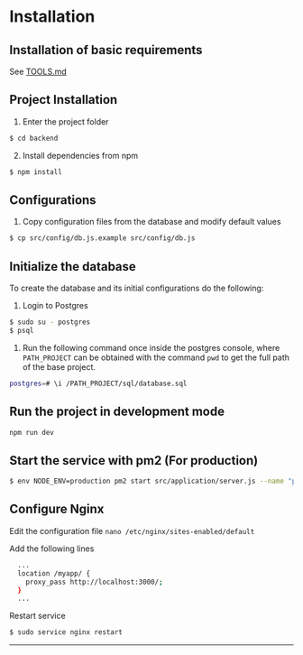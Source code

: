 # Installation

## Installation of basic requirements

See [TOOLS.md](TOOLS.md)

## Project Installation

1. Enter the project folder

```sh
$ cd backend
```

2. Install dependencies from npm

```sh
$ npm install
```

## Configurations

1. Copy configuration files from the database and modify default values

```sh
$ cp src/config/db.js.example src/config/db.js
```

## Initialize the database
To create the database and its initial configurations do the following:

1. Login to Postgres

```sh
$ sudo su - postgres
$ psql
```

1. Run the following command once inside the postgres console, where `PATH_PROJECT` can be obtained with the command `pwd` to get the full path of the base project.

```sh
postgres=# \i /PATH_PROJECT/sql/database.sql
```

## Run the project in development mode

```sh
npm run dev
```

## Start the service with pm2 (For production)

```sh
$ env NODE_ENV=production pm2 start src/application/server.js --name "project-api"
```

## Configure Nginx

Edit the configuration file `nano /etc/nginx/sites-enabled/default`

Add the following lines

```sh
  ...
  location /myapp/ {
    proxy_pass http://localhost:3000/;
  }
  ...
```

Restart service

```sh
$ sudo service nginx restart
```

---
